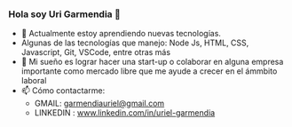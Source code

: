 ### Hola soy Uri Garmendia 👋

- 🌱 Actualmente estoy aprendiendo nuevas tecnologías. 
- Algunas de las tecnologías que manejo: Node Js, HTML, CSS, Javascript, Git, VSCode, entre otras más
- 👯 Mi sueño es lograr hacer una start-up o colaborar en alguna empresa importante como mercado libre que me ayude a crecer en el ámmbito laboral
- 📫 Cómo contactarme:
    - GMAIL: garmendiauriel@gmail.com 
    - LINKEDIN : www.linkedin.com/in/uriel-garmendia
